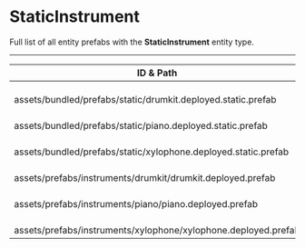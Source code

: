 # StaticInstrument
Full list of all <Badge type="warning" text="6"/> entity prefabs with the **StaticInstrument** entity type.

---
| ID & Path |
| --- |
| <Badge type="tip" text="703403829"/> <br> assets/bundled/prefabs/static/drumkit.deployed.static.prefab |
| <Badge type="tip" text="3858860623"/> <br> assets/bundled/prefabs/static/piano.deployed.static.prefab |
| <Badge type="tip" text="3224878175"/> <br> assets/bundled/prefabs/static/xylophone.deployed.static.prefab |
| <Badge type="tip" text="1980628900"/> <br> assets/prefabs/instruments/drumkit/drumkit.deployed.prefab |
| <Badge type="tip" text="3691382632"/> <br> assets/prefabs/instruments/piano/piano.deployed.prefab |
| <Badge type="tip" text="3363531184"/> <br> assets/prefabs/instruments/xylophone/xylophone.deployed.prefab |
